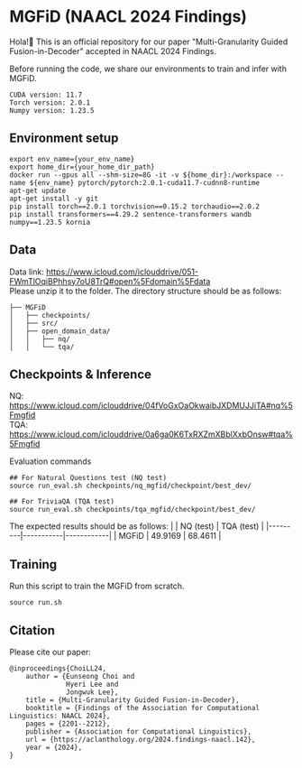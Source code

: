 # MGFiD (NAACL 2024 Findings)
Hola!🙌 This is an official repository for our paper "Multi-Granularity Guided Fusion-in-Decoder" accepted in NAACL 2024 Findings. <br>

Before running the code, we share our environments to train and infer with MGFiD. <br>
```
CUDA version: 11.7
Torch version: 2.0.1
Numpy version: 1.23.5
```

## Environment setup
```
export env_name={your_env_name}
export home_dir={your_home_dir_path}
docker run --gpus all --shm-size=8G -it -v ${home_dir}:/workspace --name ${env_name} pytorch/pytorch:2.0.1-cuda11.7-cudnn8-runtime
apt-get update
apt-get install -y git
pip install torch==2.0.1 torchvision==0.15.2 torchaudio==2.0.2
pip install transformers==4.29.2 sentence-transformers wandb numpy==1.23.5 kornia
```

## Data
Data link: https://www.icloud.com/iclouddrive/051-FWmTlOqiBPhhsy7oU8TrQ#open%5Fdomain%5Fdata <br>
Please unzip it to the folder. The directory structure should be as follows: <br>
```
├── MGFiD
│   ├── checkpoints/
│   ├── src/
│   ├── open_domain_data/
│   │   ├── nq/
│   │   └── tqa/
```

## Checkpoints & Inference
NQ: https://www.icloud.com/iclouddrive/04fVoGxOaOkwaibJXDMUJJiTA#nq%5Fmgfid <br>
TQA: https://www.icloud.com/iclouddrive/0a6ga0K6TxRXZmXBblXxbOnsw#tqa%5Fmgfid <br>

Evaluation commands
```
## For Natural Questions test (NQ test)
source run_eval.sh checkpoints/nq_mgfid/checkpoint/best_dev/

## For TriviaQA (TQA test)
source run_eval.sh checkpoints/tqa_mgfid/checkpoint/best_dev/
```

The expected results should be as follows:
|         | NQ (test) | TQA (test) |
|---------|-----------|------------|
| MGFiD   | 49.9169   | 68.4611    |


## Training 
Run this script to train the MGFiD from scratch.<br>
```
source run.sh
```




## Citation
Please cite our paper:
```
@inproceedings{ChoiLL24,
    author = {Eunseong Choi and
              Hyeri Lee and
              Jongwuk Lee},
    title = {Multi-Granularity Guided Fusion-in-Decoder},
    booktitle = {Findings of the Association for Computational Linguistics: NAACL 2024},
    pages = {2201--2212},
    publisher = {Association for Computational Linguistics},
    url = {https://aclanthology.org/2024.findings-naacl.142},
    year = {2024},
}
```

